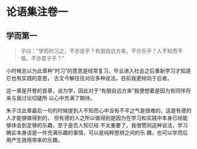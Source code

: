 # 论语集注卷一

## 学而第一

> 子曰：“学而时习之，不亦说乎？有朋自远方来，不亦乐乎？人不知而不愠，不亦君子乎？”

小时候总以为此章种“时习”的意思是经常复习，毕业进入社会之后重新学习才知道它也有实践的意思，
古文今解往往对应多种说法，目前我更倾向于后者。

这一章是开卷的首章，谈为学，因此对于“有朋自远方来”我便想着是因为有同伴将来与我讨论切磋所
以心中充满了期待。

朱子注此章最后一句的时候提到人不知而心中没有不平之气是很难的，这是有德的人才能够做得到的，
但有德的人之所以做得到是因为在学习和实践中本身已经能够体会到足够的乐趣，至于是否人知已经
不太重要了。我很赞同这种说法，学习确实本身该是一件充满乐趣的事情，可以是纯粹思辨之间的乐
趣，也可以学而后用产生效用带来的乐趣。
